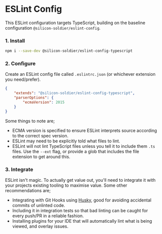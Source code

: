 # ESLint Config

This ESLint configuration targets TypeScript, building on the baseline configuration `@silicon-soldier/eslint-config`.

### 1. Install

```sh
npm i --save-dev @silicon-soldier/eslint-config-typescript
```

### 2. Configure

Create an ESLint config file called `.eslintrc.json` (or whichever extension you need/prefer).

```json
{
    "extends": "@silicon-soldier/eslint-config-typescript",
    "parserOptions": {
        "ecmaVersion": 2015
    }
}
```

Some things to note are;

- ECMA version is specified to ensure ESLint interprets source according to the correct spec version.
- ESLint may need to be explicitly told what files to lint.
- ESLint will not lint TypeScript files unless you tell it to include them `.ts` files. Use the `--ext` flag, or provide a glob that includes the file extension to get around this.

### 3. Integrate

ESLint isn't magic. To actually get value out, you'll need to integrate it with your projects existing tooling to maximise value. Some other recommendations are;

- Integrating with Git Hooks using [Husky](https://www.npmjs.com/package/husky), good for avoiding accidental commits of unlinted code.
- Including it in integration tests so that bad linting can be caught for every push/PR in a reliable fashion.
- Installing plugins for your IDE that will automatically lint what is being viewed, and overlay issues.
